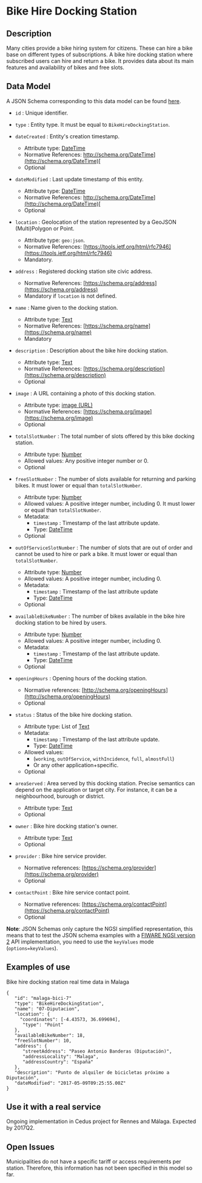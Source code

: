 # Bike Hire Docking Station

## Description

Many cities provide a bike hiring system for citizens. These can hire a bike base on different types of subscriptions. A bike hire docking station where subscribed users can hire and return a bike. It provides data about its main
features and availability of bikes and free slots.

## Data Model


A JSON Schema corresponding to this data model can be found [here](http://fiware.github.io/dataModels/Transportation/BikeHire/schema.json).

+   `id` : Unique identifier.

+   `type` : Entity type. It must be equal to `BikeHireDockingStation`.

+   `dateCreated` : Entity's creation timestamp.
    +   Attribute type: [DateTime](https://schema.org/DateTime)
    +   Normative References:
        [http://schema.org/DateTime](http://schema.org/DateTime)[
        ](http://schema.org/DateTime)
    +   Optional

+   `dateModified` : Last update timestamp of this entity.
    +   Attribute type: [DateTime](https://schema.org/DateTime)
    +   Normative References:
        [http://schema.org/DateTime](http://schema.org/DateTime)[
        ](http://schema.org/DateTime)
    +   Optional

+   `location` : Geolocation of the station represented by a GeoJSON
    (Multi)Polygon or Point.
    +   Attribute type: `geo:json`.
    +   Normative References: [https://tools.ietf.org/html/rfc7946](https://tools.ietf.org/html/rfc7946)
    +   Mandatory.

+   `address` : Registered docking station site civic address.
    +   Normative References: [https://schema.org/address](https://schema.org/address)
    +   Mandatory if `location` is not defined.

+   `name` : Name given to the docking station.
    +   Attribute type: [Text](http://schema.org/Number)
    +   Normative References: [https://schema.org/name](https://schema.org/name)
    +   Mandatory

+   `description` : Description about the bike hire docking station.
    +   Attribute type: [Text](http://schema.org/Number)
    +   Normative References: [https://schema.org/description](https://schema.org/description)
    +   Optional

+   `image` : A URL containing a photo of this docking station.
    +   Attribute type: [image (URL)](http://schema.org/Number)
    +   Normative References: [https://schema.org/image](https://schema.org/image)
    +   Optional

+   `totalSlotNumber` : The total number of slots offered by this bike docking
    station.
    +   Attribute type: [Number](http://schema.org/Number)
    +   Allowed values: Any positive integer number or 0.
    +   Optional

+   `freeSlotNumber` : The number of slots available for returning and parking
    bikes. It must lower or equal than `totalSlotNumber`.
    +   Attribute type: [Number](http://schema.org/Number)
    +   Allowed values: A positive integer number, including 0. It must lower or
        equal than `totalSlotNumber`.
    +   Metadata:
        +   `timestamp` : Timestamp of the last attribute update.
        +   Type: [DateTime](https://schema.org/DateTime)
    +   Optional

+   `outOfServiceSlotNumber` : The number of slots that are out of order and
    cannot be used to hire or park a bike. It must lower or equal than
    `totalSlotNumber`.
    +   Attribute type: [Number](http://schema.org/Number)
    +   Allowed values: A positive integer number, including 0.
    +   Metadata:
        +   `timestamp` : Timestamp of the last attribute update
        +   Type: [DateTime](https://schema.org/DateTime)
    +   Optional

+   `availableBikeNumber` : The number of bikes available in the bike hire
    docking station to be hired by users.
    +   Attribute type: [Number](http://schema.org/Number)
    +   Allowed values: A positive integer number, including 0.
    +   Metadata:
        +   `timestamp` : Timestamp of the last attribute update.
        +   Type: [DateTime](https://schema.org/DateTime)
    +   Optional

+   `openingHours` : Opening hours of the docking station.
    +   Normative references: [http://schema.org/openingHours](http://schema.org/openingHours)
    +   Optional

+   `status` : Status of the bike hire docking station.
    +   Attribute type: List of [Text](http://schema.org/Text)
    +   Metadata:
        +   `timestamp` : Timestamp of the last attribute update.
        +   Type: [DateTime](https://schema.org/DateTime)
    +   Allowed values:
        +   (`working`, `outOfService`, `withIncidence`, `full`, `almostFull`)
        +   Or any other application+specific.
    +   Optional

+   `areaServed` : Area served by this docking station. Precise semantics can
    depend on the application or target city. For instance, it can be a
    neighbourhood, burough or district.
    +   Attribute type: [Text](http://schema.org/Text)
    +   Optional

+   `owner` : Bike hire docking station's owner.
    +   Attribute type: [Text](http://schema.org/Text)
    +   Optional

+   `provider` : Bike hire service provider.
    +   Normative references: [https://schema.org/provider](https://schema.org/provider)
    +   Optional

+   `contactPoint` : Bike hire service contact point.
    +   Normative references: [https://schema.org/contactPoint](https://schema.org/contactPoint)
    +   Optional

**Note**: JSON Schemas only capture the NGSI simplified representation, this means that to test the JSON schema examples with
a [FIWARE NGSI version 2](http://fiware.github.io/specifications/ngsiv2/stable) API implementation, you need to use the `keyValues`
mode (`options=keyValues`).

## Examples of use

Bike hire docking station real time data in Malaga

	{
	   "id": "malaga-bici-7"
	   "type": "BikeHireDockingStation",
	   "name": "07-Diputacion",
	   "location": {
		 "coordinates": [-4.43573, 36.699694],
		  "type": "Point"
	   },
	   "availableBikeNumber": 18,
	   "freeSlotNumber": 10,
	   "address": {
		  "streetAddress": "Paseo Antonio Banderas (Diputación)",
		  "addressLocality": "Malaga",
		  "addressCountry": "España"
	   },
	   "description": "Punto de alquiler de bicicletas próximo a Diputación",
	   "dateModified": "2017-05-09T09:25:55.00Z"
	}

## Use it with a real service

Ongoing implementation in Cedus project for Rennes and Málaga. Expected by 2017Q2.

## Open Issues

Municipalities do not have a specific tariff or access requirements per station. Therefore, this information has not been specified in this model so far.
